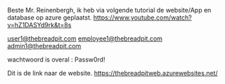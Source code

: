 Beste Mr. Reinenbergh, ik heb via volgende tutorial de website/App en database op azure geplaatst.
https://www.youtube.com/watch?v=hZ1DASYd9rk&t=8s

user1@thebreadpit.com
employee1@thebreadpit.com
admin1@thebreadpit.com

wachtwoord is overal :
Passw0rd!


Dit is de link naar de website.
https://thebreadpitweb.azurewebsites.net/
